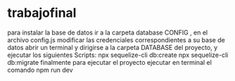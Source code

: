 # trabajofinal

para instalar la base de datos ir a la carpeta database CONFIG , en el archivo config.js modificar las credenciales correspondientes a su base de datos 
abrir un terminal y dirigirse a la carpeta DATABASE del proyecto, y ejecutar los siguientes Scripts: 
npx sequelize-cli db:create 
npx sequelize-cli db:migrate 
finalmente para ejecutar el proyecto ejecutar en terminal el comando npm run dev 
